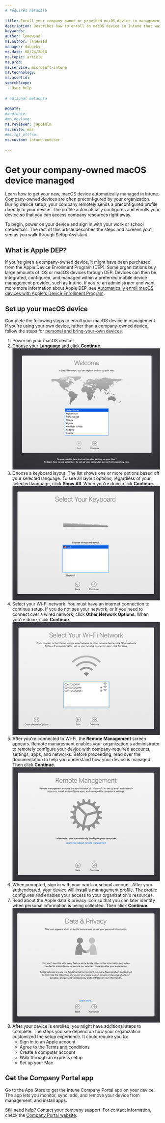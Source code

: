 ```yaml
---
# required metadata

title: Enroll your company owned or provided macOS device in management | Microsoft Docs
description: Describes how to enroll an macOS device in Intune that was purchased and provided by your organization.
keywords:
author: lenewsad
ms.author: lanewsad
manager: dougeby
ms.date: 08/24/2018
ms.topic: article
ms.prod:
ms.service: microsoft-intune
ms.technology:
ms.assetid: 
searchScope:
 - User help

# optional metadata

ROBOTS:  
#audience:
#ms.devlang:
ms.reviewer: japoehlm
ms.suite: ems
#ms.tgt_pltfrm:
ms.custom: intune-enduser

---  
```


# Get your company-owned macOS device managed

Learn how to get your new, macOS device automatically managed in Intune. Company-owned devices are often preconfigured by your organization. During device setup, your company remotely sends a preconfigured profile directly to your device. The profile automatically configures and enrolls your device so that you can access company resources right away.  

To begin, power on your device and sign in with your work or school credentials. The rest of this article describes the steps and screens you'll see as you walk through Setup Assistant.   

## What is Apple DEP?
If you're given a company-owned device, it might have been purchased from the Apple Device Enrollment Program (DEP). Some organizations buy large amounts of iOS or macOS devices through DEP. Devices can then be integrated, configured, and managed within a preferred mobile device management provider, such as Intune. If you're an administrator and want more more information about Apple DEP, see [Automatically enroll macOS devices with Apple's Device Enrollment Program](device-enrollment-program-enroll-macos.md).  

## Set up your macOS device  
Complete the following steps to enroll your macOS device in management. If you're using your own device, rather than a company-owned device, follow the steps for [personal and bring-your-own devices](enroll-your-device-in-intune-macos-cp.md). 

1. Power on your macOS device. 
2. Choose your **Language** and click **Continue**.
   ![Screenshot of macOS device Setup Assistant Welcome screen, showing a list of languages to select from.](./media/macos-dep-welcome-1808.png)   
3. Choose a keyboard layout. The list shows one or more options based off your selected language. To see all layout options, regardless of your selected language, click **Show All**. When you're done, click **Continue.**
   ![Screenshot of macOS device Setup Assistant Keyboard Layout screen, showing a list of keyboard languages to select from, an unchecked Show All option, and a Back and Continue button.](./media/macos-dep-keyboard-1808.png)  
4. Select your Wi-Fi network. You must have an internet connection to continue setup. If you do not see your network, or if you need to connect over a wired network, click **Other Network Options**. When you're done, click **Continue**.
   ![Screenshot of macOS device Setup Assistant Select Your Wi-Fi Network screen, showing a list of available networks to choose from. Also shows an Other Network Options button, Back button, and Continue button.](./media/macos-dep-wifi-1808.png)  
5. After you're connected to Wi-Fi, the **Remote Management** screen appears. Remote management enables your organization's administrator to remotely configure your device with company-required accounts, settings, apps, and networks. Before proceeding, read over the documentation to help you understand how your device is managed. Then click **Continue**.
   ![Screenshot of macOS device Setup Assistant Remote Management screen, with text explaining remote management and a link to documentation for more information. Also shows a Back button and Continue button.](./media/macos-dep-remote-management-1-1808.png)  
6. When prompted, sign in with your work or school account. After your authenticated, your device will install a management profile. The profile configures and enables your access to your organization's resources.  
7. Read about the Apple data & privacy icon so that you can later identify when personal information is being collected. Then click **Continue**.
   ![Screenshot of macOS device Setup Assistant Data & Privacy screen, showing an illustration of two people shaking hands, and describing Apple's use of personal information. Also shows a Back and Continue button.](./media/macos-dep-apple-data-privacy-1808.png)  
8. After your device is enrolled, you might have additional steps to complete. The steps you see depend on how your organization customized the setup experience. It could require you to:
    * Sign in to an Apple account
    * Agree to the Terms and conditions
    * Create a computer account
    * Walk through an express setup
    * Set up your Mac  
## Get the Company Portal app      
Go to the App Store to get the Intune Company Portal app on your device. The app lets you monitor, sync, add, and remove your device from management, and install apps.

Still need help? Contact your company support. For contact information, check the [Company Portal website](https://portal.manage.microsoft.com#HelpDeskDialog).
